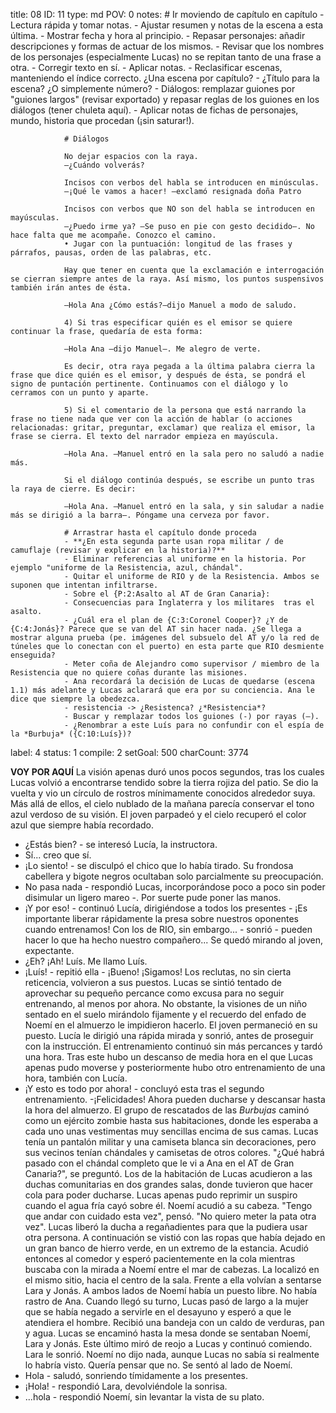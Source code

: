 title:          08
ID:             11
type:           md
POV:            0
notes:          # Ir moviendo de capítulo en capítulo
                - Lectura rápida y tomar notas.
                - Ajustar resumen y notas de la escena a esta última.
                - Mostrar fecha y hora al principio.
                - Repasar personajes: añadir descripciones y formas de actuar de los mismos.
                - Revisar que los nombres de los personajes (especialmente Lucas) no se repitan tanto de una frase a otra.
                - Corregir texto en sí.
                - Aplicar notas.
                - Reclasificar escenas, manteniendo el índice correcto. ¿Una escena por capítulo?
                - ¿Título para la escena? ¿O simplemente número?
                - Diálogos: remplazar guiones por "guiones largos" (revisar exportado) y repasar reglas de los guiones en los diálogos (tener chuleta aquí).
                - Aplicar notas de fichas de personajes, mundo, historia que procedan (¡sin saturar!).
                
                # Diálogos
                
                No dejar espacios con la raya.
                —¿Cuándo volverás?
                
                Incisos con verbos del habla se introducen en minúsculas.
                —¡Qué le vamos a hacer! —exclamó resignada doña Patro
                
                Incisos con verbos que NO son del habla se introducen en mayúsculas.
                —¿Puedo irme ya? —Se puso en pie con gesto decidido—. No hace falta que me acompañe. Conozco el camino.
                • Jugar con la puntuación: longitud de las frases y párrafos, pausas, orden de las palabras, etc.
                
                Hay que tener en cuenta que la exclamación e interrogación se cierran siempre antes de la raya. Así mismo, los puntos suspensivos también irán antes de ésta.
                
                —Hola Ana ¿Cómo estás?—dijo Manuel a modo de saludo.
                
                4) Si tras especificar quién es el emisor se quiere continuar la frase, quedaría de esta forma:
                
                —Hola Ana —dijo Manuel—. Me alegro de verte.
                
                Es decir, otra raya pegada a la última palabra cierra la frase que dice quién es el emisor, y después de ésta, se pondrá el signo de puntación pertinente. Continuamos con el diálogo y lo cerramos con un punto y aparte.
                
                5) Si el comentario de la persona que está narrando la frase no tiene nada que ver con la acción de hablar (o acciones relacionadas: gritar, preguntar, exclamar) que realiza el emisor, la frase se cierra. El texto del narrador empieza en mayúscula.
                
                —Hola Ana. —Manuel entró en la sala pero no saludó a nadie más.
                
                Si el diálogo continúa después, se escribe un punto tras la raya de cierre. Es decir:
                
                —Hola Ana. —Manuel entró en la sala, y sin saludar a nadie más se dirigió a la barra—. Póngame una cerveza por favor.
                
                # Arrastrar hasta el capítulo donde proceda
                - **¿En esta segunda parte usan ropa militar / de camuflaje (revisar y explicar en la historia)?**
                - Eliminar referencias al uniforme en la historia. Por ejemplo "uniforme de la Resistencia, azul, chándal".
                - Quitar el uniforme de RIO y de la Resistencia. Ambos se suponen que intentan infiltrarse.
                - Sobre el {P:2:Asalto al AT de Gran Canaria}:
                - Consecuencias para Inglaterra y los militares  tras el asalto.
                - ¿Cuál era el plan de {C:3:Coronel Cooper}? ¿Y de {C:4:Jonás}? Parece que se van del AT sin hacer nada. ¿Se llega a mostrar alguna prueba (pe. imágenes del subsuelo del AT y/o la red de túneles que lo conectan con el puerto) en esta parte que RIO desmiente enseguida?
                - Meter coña de Alejandro como supervisor / miembro de la Resistencia que no quiere coñas durante las misiones.
                - Ana recordará la decisión de Lucas de quedarse (escena 1.1) más adelante y Lucas aclarará que era por su conciencia. Ana le dice que siempre la obedezca.
                - resistencia -> ¿Resistenca? ¿*Resistencia*?
                - Buscar y remplazar todos los guiones (-) por rayas (—).
                - ¿Renombrar a este Luís para no confundir con el espía de la *Burbuja* ({C:10:Luís})?
label:          4
status:         1
compile:        2
setGoal:        500
charCount:      3774


**VOY POR AQUÍ**
La visión apenas duró unos pocos segundos, tras los cuales Lucas volvió a encontrarse tendido sobre la tierra rojiza del patio.
Se dio la vuelta y vio un círculo de rostros mínimamente conocidos alrededor suya. Más allá de ellos, el cielo nublado de la mañana parecía conservar el tono azul verdoso de su visión. El joven parpadeó y el cielo recuperó el color azul que siempre había recordado.
- ¿Estás bien? - se interesó Lucía, la instructora.
- Sí... creo que sí.
- ¡Lo siento! - se disculpó el chico que lo había tirado. Su frondosa cabellera y bigote negros ocultaban solo parcialmente su preocupación.
- No pasa nada - respondió Lucas, incorporándose poco a poco sin poder disimular un ligero mareo -. Por suerte pude poner las manos.
- ¡Y por eso! - continuó Lucía, dirigiéndose a todos los presentes - ¡Es importante liberar rápidamente la presa sobre nuestros oponentes cuando entrenamos! Con los de RIO, sin embargo... - sonrió - pueden hacer lo que ha hecho nuestro compañero...
Se quedó mirando al joven, expectante.
- ¿Eh? ¡Ah! Luís. Me llamo Luís.
- ¡Luís! - repitió ella - ¡Bueno! ¡Sigamos!
Los reclutas, no sin cierta reticencia, volvieron a sus puestos. Lucas se sintió tentado de aprovechar su pequeño percance como excusa para no seguir entrenando, al menos por ahora. No obstante, la visiones de un niño sentado en el suelo mirándolo fijamente y el recuerdo del enfado de Noemí en el almuerzo le impidieron hacerlo.
El joven permaneció en su puesto. Lucía le dirigió una rápida mirada y sonrió, antes de proseguir con la instrucción.
El entrenamiento continuó sin más percances y tardó una hora. Tras este hubo un descanso de media hora en el que Lucas apenas pudo moverse y posteriormente hubo otro entrenamiento de una hora, también con Lucía.
- ¡Y esto es todo por ahora! - concluyó esta tras el segundo entrenamiento. -¡Felicidades! Ahora pueden ducharse y descansar hasta la hora del almuerzo.
El grupo de rescatados de las *Burbujas* caminó como un ejército zombie hasta sus habitaciones, donde les esperaba a cada uno unas vestimentas muy sencillas encima de sus camas. Lucas tenía un pantalón militar y una camiseta blanca sin decoraciones, pero sus vecinos tenían chándales y camisetas de otros colores.
"¿Qué habrá pasado con el chándal completo que le vi a Ana en el AT de Gran Canaria?", se preguntó.
Los de la habitación de Lucas acudieron a las duchas comunitarias en dos grandes salas, donde tuvieron que hacer cola para poder ducharse. Lucas apenas pudo reprimir un suspiro cuando el agua fría cayó sobre él.
Noemí acudió a su cabeza.
"Tengo que andar con cuidado esta vez", pensó. "No quiero meter la pata otra vez".
Lucas liberó la ducha a regañadientes para que la pudiera usar otra persona. A continuación se vistió con las ropas que había dejado en un gran banco de hierro verde, en un extremo de la estancia.
Acudió entonces al comedor y esperó pacientemente en la cola mientras buscaba con la mirada a Noemí entre el mar de cabezas. La localizó en el mismo sitio, hacia el centro de la sala. Frente a ella volvían a sentarse Lara y Jonás. A ambos lados de Noemí había un puesto libre. No había rastro de Ana.
Cuando llegó su turno, Lucas pasó de largo a la mujer que se había negado a servirle en el desayuno y esperó a que le atendiera el hombre. Recibió una bandeja con un caldo de verduras, pan y agua.
Lucas se encaminó hasta la mesa donde se sentaban Noemí, Lara y Jonás. Este último miró de reojo a Lucas y continuó comiendo. Lara le sonrió. Noemí no dijo nada, aunque Lucas no sabía si realmente lo habría visto. Quería pensar que no.
Se sentó al lado de Noemí.
- Hola - saludó, sonriendo tímidamente a los presentes.
- ¡Hola! - respondió Lara, devolviéndole la sonrisa.
- ...hola - respondió Noemí, sin levantar la vista de su plato.